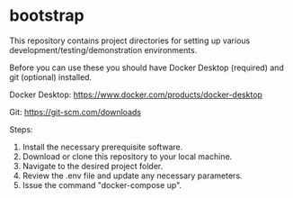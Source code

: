# bootstrap

This repository contains project directories for setting up various development/testing/demonstration environments.

Before you can use these you should have Docker Desktop (required) and git (optional) installed.

Docker Desktop: https://www.docker.com/products/docker-desktop

Git: https://git-scm.com/downloads

Steps:

1. Install the necessary prerequisite software.
2. Download or clone this repository to your local machine.
3. Navigate to the desired project folder.
4. Review the .env file and update any necessary parameters.
5. Issue the command "docker-compose up".
